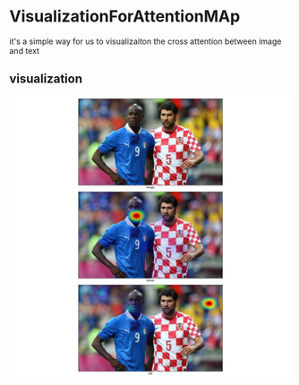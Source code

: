 # VisualizationForAttentionMAp
it's a simple way for us to visualizaiton the cross attention between image and text

## visualization
<p >
  <img src="./example/batch1_65.png" alt="流程图" width="1000" />
</p>
